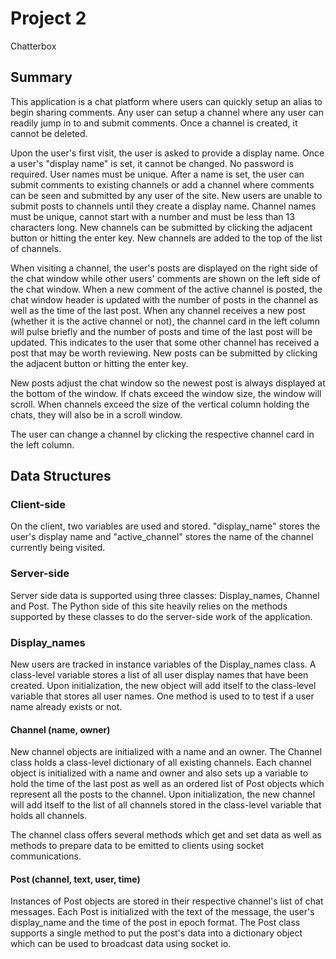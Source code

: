 # Project 2
Chatterbox

## Summary
This application is a chat platform where users can quickly setup an alias to begin sharing comments.  Any user can setup a channel where any user can readily jump in to and submit comments.  Once a channel is created, it cannot be deleted.  

Upon the user's first visit, the user is asked to provide a display name.  Once a user's "display name" is set, it cannot be changed.  No password is required.  User names must be unique.  After a name is set, the user can submit comments to existing channels or add a channel where comments can be seen and submitted by any user of the site.  New users are unable to submit posts to channels until they create a display name.  Channel names must be unique, cannot start with a number and must be less than 13 characters long.  New channels can be submitted by clicking the adjacent button or hitting the enter key.  New channels are added to the top of the list of channels.

When visiting a channel, the user's posts are displayed on the right side of the chat window while other users' comments are shown on the left side of the chat window.  When a new comment of the active channel is posted, the chat window header is updated with the number of posts in the channel as well as the time of the last post.  When any channel receives a new post (whether it is the active channel or not), the channel card in the left column will pulse briefly and the number of posts and time of the last post will be updated.  This indicates to the user that some other channel has received a post that may be worth reviewing.  New posts can be submitted by clicking the adjacent button or hitting the enter key.

New posts adjust the chat window so the newest post is always displayed at the bottom of the window.  If chats exceed the window size, the window will scroll.  When channels exceed the size of the vertical column holding the chats, they will also be in a scroll window.

The user can change a channel by clicking the respective channel card in the left column.  


## Data Structures
### Client-side
On the client, two variables are used and stored.  "display_name" stores the user's display name and "active_channel" stores the name of the channel currently being visited.

### Server-side
Server side data is supported using three classes: Display_names, Channel and Post.  The Python side of this site heavily relies on the methods supported by these classes to do the server-side work of the application.
### Display_names
New users are tracked in instance variables of the Display_names class.  A class-level variable stores a list of all user display names that have been created.  Upon initialization, the new object will add itself to the class-level variable that stores all user names.  One method is used to to test if a user name already exists or not.

#### Channel (name, owner)
New channel objects are initialized with a name and an owner.  The Channel class holds a class-level dictionary of all existing channels.  Each channel object is initialized with a name and owner and also sets up a variable to hold the time of the last post as well as an ordered list of Post objects which represent all the posts to the channel.  Upon initialization, the new channel will add itself to the list of all channels stored in the class-level variable that holds all channels.

The channel class offers several methods which get and set data as well as methods to prepare data to be emitted to clients using socket communications.

#### Post (channel, text, user, time)
Instances of Post objects are stored in their respective channel's list of chat messages.  Each Post is initialized with the text of the message, the user's display_name and the time of the post in epoch format.  The Post class supports a single method to put the post's data into a dictionary object which can be used to broadcast data using socket io.
